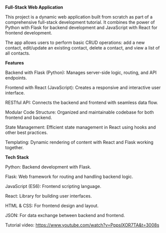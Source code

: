 **Full-Stack Web Application**

This project is a dynamic web application built from scratch as part of a comprehensive full-stack development tutorial. It combines the power of Python with Flask for backend development and JavaScript with React for frontend development.

The app allows users to perform basic CRUD operations: add a new contact, edit/update an existing contact, delete a contact, and view a list of all contacts.

**Features**

Backend with Flask (Python): Manages server-side logic, routing, and API endpoints.

Frontend with React (JavaScript): Creates a responsive and interactive user interface.

RESTful API: Connects the backend and frontend with seamless data flow.

Modular Code Structure: Organized and maintainable codebase for both frontend and backend.

State Management: Efficient state management in React using hooks and other best practices.

Templating: Dynamic rendering of content with React and Flask working together.

**Tech Stack**

Python: Backend development with Flask.

Flask: Web framework for routing and handling backend logic.

JavaScript (ES6): Frontend scripting language.

React: Library for building user interfaces.

HTML & CSS: For frontend design and layout.

JSON: For data exchange between backend and frontend.

Tutorial video: https://www.youtube.com/watch?v=PppslXOR7TA&t=3008s
